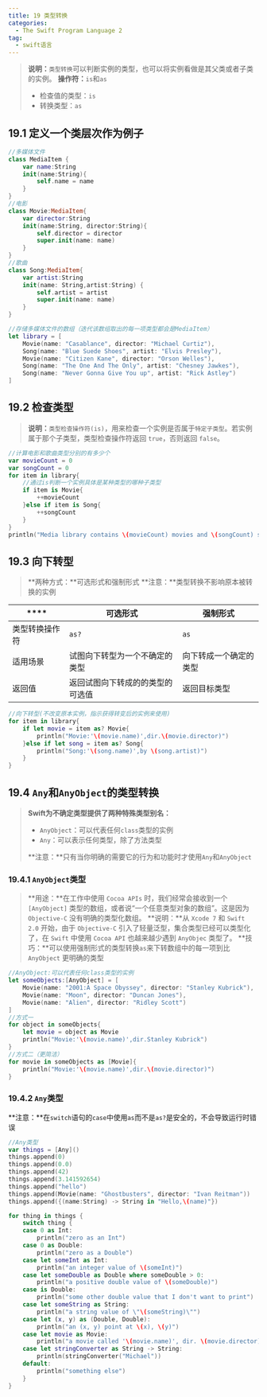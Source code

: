 ```yaml
---
title: 19 类型转换
categories:
  - The Swift Program Language 2
tag:
  - swift语言
---
```


>**说明：**`类型转换`可以判断实例的类型，也可以将实例看做是其父类或者子类的实例。
>**操作符：**`is`和`as`
>+ 检查值的类型：`is`
>+ 转换类型：`as`

## 19.1	定义一个类层次作为例子

```swift
//多媒体文件
class MediaItem {
    var name:String
    init(name:String){
        self.name = name
    }
}
//电影
class Movie:MediaItem{
    var director:String
    init(name:String, director:String){
        self.director = director
        super.init(name: name)
    }
}
//歌曲
class Song:MediaItem{
    var artist:String
    init(name: String,artist:String) {
        self.artist = artist
        super.init(name: name)
    }
}

//存储多媒体文件的数组（迭代该数组取出的每一项类型都会是MediaItem）
let library = [
    Movie(name: "Casablance", director: "Michael Curtiz"),
    Song(name: "Blue Suede Shoes", artist: "Elvis Presley"),
    Movie(name: "Citizen Kane", director: "Orson Welles"),
    Song(name: "The One And The Only", artist: "Chesney Jawkes"),
    Song(name: "Never Gonna Give You up", artist: "Rick Astley")
]
```

## 19.2	检查类型
>**说明：**`类型检查操作符(is)`，用来检查一个实例是否属于`特定子类型`。若实例属于那个子类型，类型检查操作符返回 `true`，否则返回 `false`。

```swift
//计算电影和歌曲类型分别的有多少个
var movieCount = 0
var songCount = 0
for item in library{
    //通过is判断一个实例具体是某种类型的哪种子类型
    if item is Movie{
        ++movieCount
    }else if item is Song{
        ++songCount
    }
}
println("Media library contains \(movieCount) movies and \(songCount) songs")
```

## 19.3	向下转型
>**两种方式：**可选形式和强制形式
>**注意：**类型转换不影响原本被转换的实例

|****|可选形式|强制形式|
|-|-|-|
|类型转换操作符|`as?`|`as`|
|适用场景|试图向下转型为一个不确定的类型|向下转成一个确定的类型|
|返回值|返回试图向下转成的的类型的可选值|返回目标类型|

```swift
//向下转型(不改变原本实例，指示获得转变后的实例来使用)
for item in library{
    if let movie = item as? Movie{
        println("Movie:'\(movie.name)',dir.\(movie.director)")
    }else if let song = item as? Song{
        println("Song:'\(song.name)',by \(song.artist)")
    }
}
```

## 19.4	`Any`和`AnyObject`的类型转换
>**Swift为不确定类型提供了两种特殊类型别名：**
>+ `AnyObject`：可以代表任何`class`类型的实例
>+ `Any`：可以表示任何类型，除了方法类型
>
>**注意：**只有当你明确的需要它的行为和功能时才使用`Any`和`AnyObject`

### 19.4.1	`AnyObject`类型
>**用途：**在工作中使用 `Cocoa APIs` 时，我们经常会接收到一个 `[AnyObject]` 类型的数组，或者说“一个任意类型对象的数组”。这是因为 `Objective-C` 没有明确的类型化数组。
>**说明：**从 `Xcode 7` 和 `Swift 2.0` 开始，由于 `Objective-C` 引入了轻量泛型，集合类型已经可以类型化了，在 `Swift` 中使用 `Cocoa API` 也越来越少遇到 `AnyObjec` 类型了。
>**技巧：**可以使用强制形式的类型转换`as`来下转数组中的每一项到比 `AnyObject` 更明确的类型

```swift
//AnyObject:可以代表任何class类型的实例
let someObjects:[AnyObject] = [
    Movie(name: "2001:A Space Obyssey", director: "Stanley Kubrick"),
    Movie(name: "Moon", director: "Duncan Jones"),
    Movie(name: "Alien", director: "Ridley Scott")
]
//方式一
for object in someObjects{
    let movie = object as Movie
    println("Movie:'\(movie.name)',dir.Stanley Kubrick")
}
//方式二（更简洁）
for movie in someObjects as [Movie]{
    println("Movie:'\(movie.name)',dir.\(movie.director)")
}
```

### 19.4.2	`Any`类型
**注意：**在`switch`语句的`case`中使用`as`而不是`as?`是安全的，不会导致运行时错误

```swift
//Any类型
var things = [Any]()
things.append(0)
things.append(0.0)
things.append(42)
things.append(3.141592654)
things.append("hello")
things.append(Movie(name: "Ghostbusters", director: "Ivan Reitman"))
things.append({(name:String) -> String in "Hello,\(name)"})

for thing in things {
    switch thing {
    case 0 as Int:
        println("zero as an Int")
    case 0 as Double:
        println("zero as a Double")
    case let someInt as Int:
        println("an integer value of \(someInt)")
    case let someDouble as Double where someDouble > 0:
        println("a positive double value of \(someDouble)")
    case is Double:
        println("some other double value that I don't want to print")
    case let someString as String:
        println("a string value of \"\(someString)\"")
    case let (x, y) as (Double, Double):
        println("an (x, y) point at \(x), \(y)")
    case let movie as Movie:
        println("a movie called '\(movie.name)', dir. \(movie.director)")
    case let stringConverter as String -> String:
        println(stringConverter("Michael"))
    default:
        println("something else")
    }
}
```